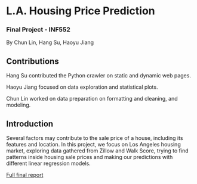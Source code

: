 # L.A. Housing Price Prediction

### Final Project - INF552

By Chun Lin, Hang Su, Haoyu Jiang

## Contributions

Hang Su contributed the Python crawler on static and dynamic web pages. 

Haoyu Jiang focused on data exploration and statistical plots. 

Chun Lin worked on data preparation on formatting and cleaning, and modeling.

## Introduction
Several factors may contribute to the sale price of a house, including its features and location. In this project, we focus on Los Angeles housing market, exploring data gathered from Zillow and Walk Score, trying to find patterns inside housing sale prices and making our predictions with different linear regression models.

[Full final report](https://docs.google.com/document/d/1W7Aye1m-kvQwEus2XyFhsKpp5c5lWFd91U3p-F3WGiQ/edit?usp=sharing)
